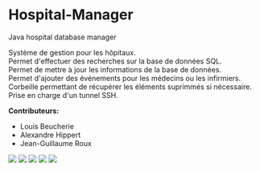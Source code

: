 # Hospital-Manager
Java hospital database manager

Système de gestion pour les hôpitaux.<br>
Permet d'effectuer des recherches sur la base de données SQL.<br>
Permet de mettre à jour les informations de la base de données.<br>
Permet d'ajouter des événements pour les médecins ou les infirmiers.<br>
Corbeille permettant de récupérer les éléments suprimmés si nécessaire.<br>
Prise en charge d'un tunnel SSH.<br>

**Contributeurs:**
- Louis Beucherie
- Alexandre Hippert
- Jean-Guillaume Roux


![](https://cloud.githubusercontent.com/assets/9430924/9834296/9be47d44-5982-11e5-9775-bf0e9922c13d.PNG)
![](https://cloud.githubusercontent.com/assets/9430924/9834297/9f017ec8-5982-11e5-8b80-9d5a354f7cf5.PNG)
![](https://cloud.githubusercontent.com/assets/9430924/9834303/b1893dc4-5982-11e5-9496-07d069368fb9.PNG)
![](https://cloud.githubusercontent.com/assets/9430924/9834301/ab1892f0-5982-11e5-8863-82df0ebcab17.PNG)
![](https://cloud.githubusercontent.com/assets/9430924/9834311/f88d8586-5982-11e5-907e-52da8a7ceff4.PNG)
